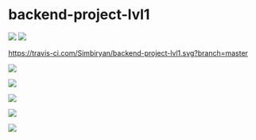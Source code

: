 # backend-project-lvl1
<a href="https://codeclimate.com/github/Simbiryan/backend-project-lvl1/maintainability"><img src="https://api.codeclimate.com/v1/badges/f58c7286d987eed17631/maintainability" /></a>
<a href="https://codeclimate.com/github/Simbiryan/backend-project-lvl1/test_coverage"><img src="https://api.codeclimate.com/v1/badges/f58c7286d987eed17631/test_coverage" /></a>


https://travis-ci.com/Simbiryan/backend-project-lvl1.svg?branch=master

<a href="https://asciinema.org/a/nHvpGH7Kl5waLKAw3zL7Xl5Ue" target="_blank"><img src="https://asciinema.org/a/nHvpGH7Kl5waLKAw3zL7Xl5Ue.svg" /></a>

<a href="https://asciinema.org/a/qubeNrvZ8Ya9E8OgoC7pepU8m" target="_blank"><img src="https://asciinema.org/a/qubeNrvZ8Ya9E8OgoC7pepU8m.svg" /></a>

<a href="https://asciinema.org/a/QLFnuTxTWK0arsRbmKM0Htykg" target="_blank"><img src="https://asciinema.org/a/QLFnuTxTWK0arsRbmKM0Htykg.svg" /></a>

<a href="https://asciinema.org/a/kBD28GeKDulWP4KbK3MXWY6GS" target="_blank"><img src="https://asciinema.org/a/kBD28GeKDulWP4KbK3MXWY6GS.svg" /></a>

<a href="https://asciinema.org/a/VvXre6KA4YOEVWKniNTn70wWo" target="_blank"><img src="https://asciinema.org/a/VvXre6KA4YOEVWKniNTn70wWo.svg" /></a>
